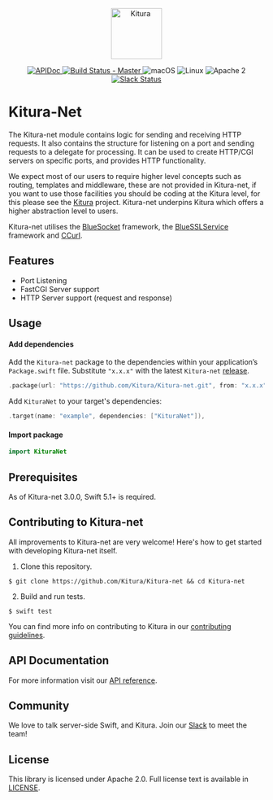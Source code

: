 <p align="center">
<a href="http://kitura.io/">
<img src="https://raw.githubusercontent.com/Kitura/Kitura/master/Sources/Kitura/resources/kitura-bird.svg?sanitize=true" height="100" alt="Kitura">
</a>
</p>

<p align="center">
    <a href="https://kitura.github.io/Kitura-net/index.html">
    <img src="https://img.shields.io/badge/apidoc-KituraNet-1FBCE4.svg?style=flat" alt="APIDoc">
    </a>
    <a href="https://travis-ci.org/Kitura/Kitura-net">
    <img src="https://travis-ci.org/Kitura/Kitura-net.svg?branch=master" alt="Build Status - Master">
    </a>
    <img src="https://img.shields.io/badge/os-macOS-green.svg?style=flat" alt="macOS">
    <img src="https://img.shields.io/badge/os-linux-green.svg?style=flat" alt="Linux">
    <img src="https://img.shields.io/badge/license-Apache2-blue.svg?style=flat" alt="Apache 2">
    <a href="http://swift-at-ibm-slack.mybluemix.net/">
    <img src="http://swift-at-ibm-slack.mybluemix.net/badge.svg" alt="Slack Status">
    </a>
</p>

# Kitura-Net

The Kitura-net module contains logic for sending and receiving HTTP requests. It also contains the structure for listening on a port and sending requests to a delegate for processing. It can be used to create HTTP/CGI servers on specific ports, and provides HTTP functionality.

We expect most of our users to require higher level concepts such as routing, templates and middleware, these are not provided in Kitura-net, if you want to use those facilities you should be coding at the Kitura level, for this please see the [Kitura](https://github.com/Kitura/Kitura) project. Kitura-net underpins Kitura which offers a higher abstraction level to users.

Kitura-net utilises the [BlueSocket](https://github.com/Kitura/BlueSocket) framework, the [BlueSSLService](https://github.com/Kitura/BlueSSLService.git) framework and [CCurl](https://github.com/Kitura/CCurl.git).

## Features

- Port Listening
- FastCGI Server support
- HTTP Server support (request and response)

## Usage

#### Add dependencies

Add the `Kitura-net` package to the dependencies within your application’s `Package.swift` file. Substitute `"x.x.x"` with the latest `Kitura-net` [release](https://github.com/Kitura/Kitura-net/releases).

```swift
.package(url: "https://github.com/Kitura/Kitura-net.git", from: "x.x.x")
```

Add `KituraNet` to your target's dependencies:

```swift
.target(name: "example", dependencies: ["KituraNet"]),
```

#### Import package

  ```swift
  import KituraNet
  ```

## Prerequisites

As of Kitura-net 3.0.0, Swift 5.1+ is required.


## Contributing to Kitura-net

All improvements to Kitura-net are very welcome! Here's how to get started with developing Kitura-net itself.

1. Clone this repository.

`$ git clone https://github.com/Kitura/Kitura-net && cd Kitura-net`

2. Build and run tests.

`$ swift test`

You can find more info on contributing to Kitura in our [contributing guidelines](https://github.com/Kitura/Kitura/blob/master/.github/CONTRIBUTING.md).

## API Documentation
For more information visit our [API reference](https://kitura.github.io/Kitura-net/index.html).

## Community

We love to talk server-side Swift, and Kitura. Join our [Slack](http://swift-at-ibm-slack.mybluemix.net/) to meet the team!

## License
This library is licensed under Apache 2.0. Full license text is available in [LICENSE](https://github.com/Kitura/Kitura-net/blob/master/LICENSE.txt).
